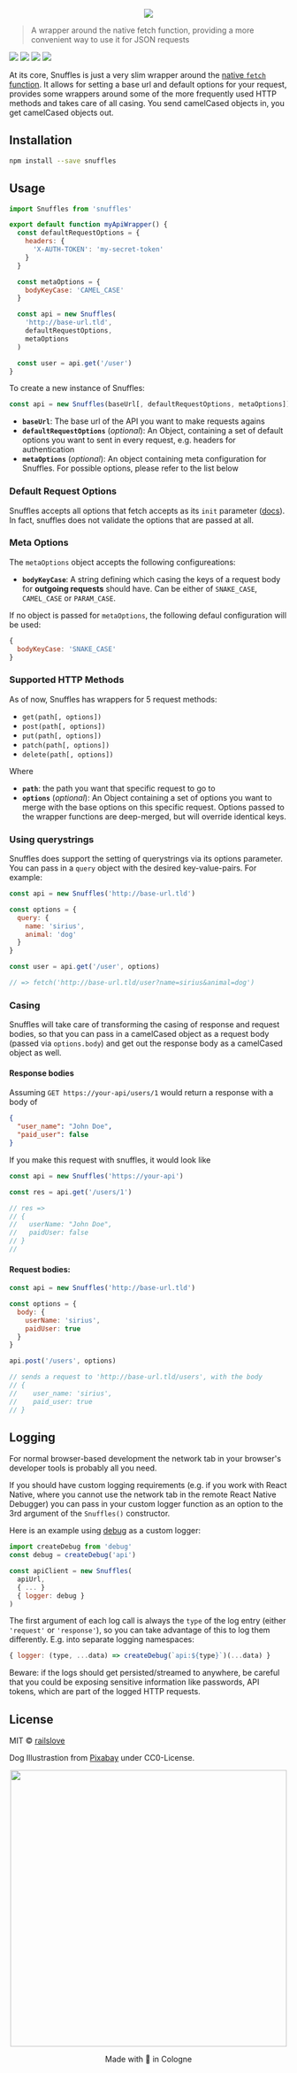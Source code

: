 <p align="center">
  <img src="logo.jpg">
</p>

> A wrapper around the native fetch function, providing a more convenient way to use it for JSON requests

![](https://travis-ci.org/railslove/snuffles.svg?branch=master)
![](https://img.shields.io/github/license/railslove/snuffles.svg)
![](https://img.shields.io/github/tag/railslove/snuffles.svg)
![](https://img.shields.io/npm/v/snuffles.svg)

At its core, Snuffles is just a very slim wrapper around the [native `fetch` function](https://developer.mozilla.org/en-US/docs/Web/API/WindowOrWorkerGlobalScope/fetch). It allows for setting a base url and default options for your request, provides some wrappers around some of the more frequently used HTTP methods and takes care of all casing. You send camelCased objects in, you get camelCased objects out.

## Installation

```bash
npm install --save snuffles
```

## Usage

```jsx
import Snuffles from 'snuffles'

export default function myApiWrapper() {
  const defaultRequestOptions = {
    headers: {
      'X-AUTH-TOKEN': 'my-secret-token'
    }
  }

  const metaOptions = {
    bodyKeyCase: 'CAMEL_CASE'
  }

  const api = new Snuffles(
    'http://base-url.tld',
    defaultRequestOptions,
    metaOptions
  )

  const user = api.get('/user')
}
```

To create a new instance of Snuffles:

```js
const api = new Snuffles(baseUrl[, defaultRequestOptions, metaOptions])
```

- **`baseUrl`**: The base url of the API you want to make requests agains
- **`defaultRequestOptions`** (_optional_): An Object, containing a set of default options you want to sent in every request, e.g. headers for authentication
- **`metaOptions`** (_optional_): An object containing meta configuration for Snuffles. For possible options, please refer to the list below

### Default Request Options

Snuffles accepts all options that fetch accepts as its `init` parameter ([docs](https://developer.mozilla.org/en-US/docs/Web/API/WindowOrWorkerGlobalScope/fetch)). In fact, snuffles does not validate the options that are passed at all.

### Meta Options

The `metaOptions` object accepts the following configureations:

- **`bodyKeyCase`**: A string defining which casing the keys of a request body for **outgoing requests** should have. Can be either of `SNAKE_CASE`, `CAMEL_CASE` or `PARAM_CASE`.

If no object is passed for `metaOptions`, the following defaul configuration will be used:

```javascript
{
  bodyKeyCase: 'SNAKE_CASE'
}
```

### Supported HTTP Methods

As of now, Snuffles has wrappers for 5 request methods:

- `get(path[, options])`
- `post(path[, options])`
- `put(path[, options])`
- `patch(path[, options])`
- `delete(path[, options])`

Where

- **`path`**: the path you want that specific request to go to
- **`options`** (_optional_): An Object containing a set of options you want to merge with the base options on this specific request. Options passed to the wrapper functions are deep-merged, but will override identical keys.

### Using querystrings

Snuffles does support the setting of querystrings via its options parameter. You can pass in a `query` object with the desired key-value-pairs.
For example:

```js
const api = new Snuffles('http://base-url.tld')

const options = {
  query: {
    name: 'sirius',
    animal: 'dog'
  }
}

const user = api.get('/user', options)

// => fetch('http://base-url.tld/user?name=sirius&animal=dog')
```

### Casing

Snuffles will take care of transforming the casing of response and request
bodies, so that you can pass in a camelCased object as a request body (passed
via `options.body`) and get out the response body as a camelCased object as
well.

#### Response bodies

Assuming `GET https://your-api/users/1` would return a response with a body of

```json
{
  "user_name": "John Doe",
  "paid_user": false
}
```

If you make this request with snuffles, it would look like

```js
const api = new Snuffles('https://your-api')

const res = api.get('/users/1')

// res =>
// {
//   userName: "John Doe",
//   paidUser: false
// }
//
```

#### Request bodies:

```js
const api = new Snuffles('http://base-url.tld')

const options = {
  body: {
    userName: 'sirius',
    paidUser: true
  }
}

api.post('/users', options)

// sends a request to 'http://base-url.tld/users', with the body
// {
//    user_name: 'sirius',
//    paid_user: true
// }
```

## Logging

For normal browser-based development the network tab in your browser's developer tools is probably all you need.

If you should have custom logging requirements (e.g. if you work with React Native, where you cannot use the network tab in the remote React Native Debugger) you can pass in your custom logger function as an option to the 3rd argument of the `Snuffles()` constructor.

Here is an example using [debug](https://github.com/visionmedia/debug) as a custom logger:

```js
import createDebug from 'debug'
const debug = createDebug('api')

const apiClient = new Snuffles(
  apiUrl,
  { ... }
  { logger: debug }
)
```

The first argument of each log call is always the `type` of the log entry (either `'request'` or `'response'`), so you can take advantage of this to log them differently.  E.g. into separate logging namespaces:

```js
{ logger: (type, ...data) => createDebug(`api:${type}`)(...data) }
```

Beware: if the logs should get persisted/streamed to anywhere, be careful that you could be exposing sensitive information like passwords, API tokens, which are part of the logged HTTP requests.

## License

MIT © [railslove](https://github.com/railslove)

Dog Illustrastion from [Pixabay](https://pixabay.com/en/pug-unicorn-dog-animal-puppy-2970825/) under CC0-License.

<p align="center">
  <img src="logo_rl.svg" width="500px" >
</p>
<p align="center">
  Made with 💚 in Cologne
</p>
